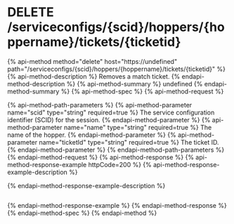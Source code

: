 # DELETE /serviceconfigs/{scid}/hoppers/{hoppername}/tickets/{ticketid}

{% api-method method="delete" host="https://undefined" path="/serviceconfigs/{scid}/hoppers/{hoppername}/tickets/{ticketid}" %}{% api-method-description %}
Removes a match ticket.
{% endapi-method-description %}
{% api-method-summary %}
undefined
{% endapi-method-summary %}
{% api-method-spec %}
{% api-method-request %}

{% api-method-path-parameters %}
{% api-method-parameter name="scid" type="string" required=true %}
The service configuration identifier (SCID) for the session.
{% endapi-method-parameter %}
{% api-method-parameter name="name" type="string" required=true %}
The name of the hopper.
{% endapi-method-parameter %}
{% api-method-parameter name="ticketId" type="string" required=true %}
The ticket ID.
{% endapi-method-parameter %}
{% endapi-method-path-parameters %}
{% endapi-method-request %}
{% api-method-response %}
{% api-method-response-example httpCode=200 %}
{% api-method-response-example-description %}

{% endapi-method-response-example-description %}

```text
```
{% endapi-method-response-example %}
{% endapi-method-response %}
{% endapi-method-spec %}
{% endapi-method %}
